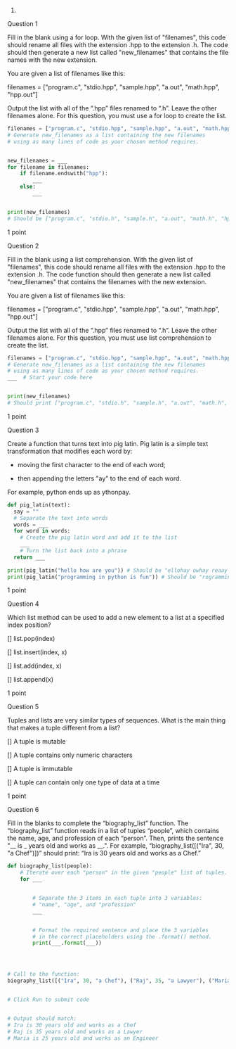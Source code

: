 1.
Question 1

Fill in the blank using a for loop. With the given list of "filenames", this code should rename all files with the extension .hpp to the extension .h. The code  should then generate a new list called "new_filenames" that contains the file names with the new extension.

You are given a list of filenames like this:

filenames = ["program.c", "stdio.hpp", "sample.hpp", "a.out", "math.hpp", "hpp.out"]

Output the list with all of the “.hpp” files renamed to “.h”. Leave the other filenames alone. For this question, you must use a for loop to create the list. 
```Python
filenames = ["program.c", "stdio.hpp", "sample.hpp", "a.out", "math.hpp", "hpp.out"]
# Generate new_filenames as a list containing the new filenames
# using as many lines of code as your chosen method requires.


new_filenames = ___
for filename in filenames:
    if filename.endswith("hpp"):
        ___
    else:
        ___


print(new_filenames)
# Should be ["program.c", "stdio.h", "sample.h", "a.out", "math.h", "hpp.out"]
```
1 point

Question 2

Fill in the blank using a list comprehension. With the given list of "filenames", this code should rename all files with the extension .hpp to the extension .h. The code function should then generate a new list called "new_filenames" that contains the filenames with the new extension.

You are given a list of filenames like this:

filenames = ["program.c", "stdio.hpp", "sample.hpp", "a.out", "math.hpp", "hpp.out"]

Output the list with all of the “.hpp” files renamed to “.h”. Leave the other filenames alone. For this question, you must use list comprehension to create the list. 
```Python
filenames = ["program.c", "stdio.hpp", "sample.hpp", "a.out", "math.hpp", "hpp.out"]
# Generate new_filenames as a list containing the new filenames
# using as many lines of code as your chosen method requires.
___  # Start your code here


print(new_filenames) 
# Should print ["program.c", "stdio.h", "sample.h", "a.out", "math.h", "hpp.out"]
```
1 point

Question 3

Create a function that turns text into pig latin. Pig latin is a simple text transformation that modifies each word by:

  - moving the first character to the end of each word;

  - then appending the letters "ay" to the end of each word.

For example, python ends up as ythonpay.
```Python
def pig_latin(text):
  say = ""
  # Separate the text into words
  words = ___
  for word in words:
    # Create the pig latin word and add it to the list
    ___
    # Turn the list back into a phrase
  return ___
    
print(pig_latin("hello how are you")) # Should be "ellohay owhay reaay ouyay"
print(pig_latin("programming in python is fun")) # Should be "rogrammingpay niay ythonpay siay unfay"
```

1 point

Question 4

Which list method can be used to add a new element to a list at a specified index position?

[] list.pop(index)

[] list.insert(index, x)

[] list.add(index, x)

[] list.append(x)

1 point

Question 5

Tuples and lists are very similar types of sequences. What is the main thing that makes a tuple different from a list?

[] A tuple is mutable

[] A tuple contains only numeric characters

[] A tuple is immutable

[] A tuple can contain only one type of data at a time

1 point

Question 6

Fill in the blanks to complete the “biography_list” function. The “biography_list” function reads in a list of tuples “people”, which contains the name, age, and profession of each “person”. Then, prints the sentence "__ is _ years old and works as __.". For example, “biography_list([("Ira", 30, "a Chef")])” should print: “Ira is 30 years old and works as a Chef.” 
```Python
def biography_list(people):
    # Iterate over each "person" in the given "people" list of tuples. 
    for ___ 


        # Separate the 3 items in each tuple into 3 variables:
        # "name", "age", and "profession"   
        ___  


        # Format the required sentence and place the 3 variables 
        # in the correct placeholders using the .format() method.
        print(___.format(___))




# Call to the function:
biography_list([("Ira", 30, "a Chef"), ("Raj", 35, "a Lawyer"), ("Maria", 25, "an Engineer")])


# Click Run to submit code


# Output should match:
# Ira is 30 years old and works as a Chef
# Raj is 35 years old and works as a Lawyer
# Maria is 25 years old and works as an Engineer
```